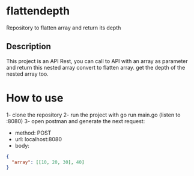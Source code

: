 # flattendepth
Repository to flatten array and return its depth

## Description
This project is an API Rest, you can call to API with an array as parameter and return this nested array convert to flatten array. get the depth of the nested array too.

# How to use

1- clone the repository
2- run the project with go run main.go (listen to :8080)
3- open postman and generate the next request:
* method: POST
* url: localhost:8080
* body:
```json
{
  "array": [[10, 20, 30], 40]
}
```




